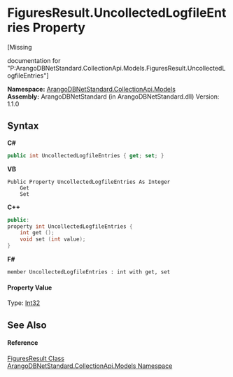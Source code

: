# FiguresResult.UncollectedLogfileEntries Property 
 

\[Missing <summary> documentation for "P:ArangoDBNetStandard.CollectionApi.Models.FiguresResult.UncollectedLogfileEntries"\]

**Namespace:**&nbsp;<a href="eddef630-2e74-9b99-ee5b-91305adea48b">ArangoDBNetStandard.CollectionApi.Models</a><br />**Assembly:**&nbsp;ArangoDBNetStandard (in ArangoDBNetStandard.dll) Version: 1.1.0

## Syntax

**C#**<br />
``` C#
public int UncollectedLogfileEntries { get; set; }
```

**VB**<br />
``` VB
Public Property UncollectedLogfileEntries As Integer
	Get
	Set
```

**C++**<br />
``` C++
public:
property int UncollectedLogfileEntries {
	int get ();
	void set (int value);
}
```

**F#**<br />
``` F#
member UncollectedLogfileEntries : int with get, set

```


#### Property Value
Type: <a href="https://docs.microsoft.com/dotnet/api/system.int32" target="_blank" rel="noopener noreferrer">Int32</a>

## See Also


#### Reference
<a href="5053bee7-1cfe-abb0-c0e1-f2f5d16ea751">FiguresResult Class</a><br /><a href="eddef630-2e74-9b99-ee5b-91305adea48b">ArangoDBNetStandard.CollectionApi.Models Namespace</a><br />